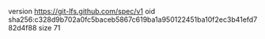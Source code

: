 version https://git-lfs.github.com/spec/v1
oid sha256:c328d9b702a0fc5baceb5867c619ba1a950122451ba10f2ec3b41efd782d4f88
size 71
